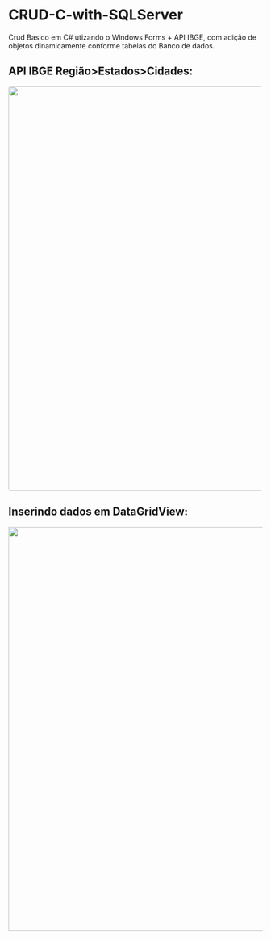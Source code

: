 # CRUD-C-with-SQLServer
Crud Basico em C# utizando o Windows Forms + API IBGE, com adição de objetos dinamicamente conforme tabelas do Banco de dados.


<h2 style=""> API IBGE Região>Estados>Cidades:</h2>


<img src="https://user-images.githubusercontent.com/58306583/195407166-9fa59ad4-4a7a-4688-a4a2-1437215d72cf.png" width="800" style="border-radius: 4px;"/>



<h2 style=""> Inserindo dados em DataGridView:</h2>


<img src="https://user-images.githubusercontent.com/58306583/195407744-aae77f30-6267-46c6-9c14-72857181cefe.png" width="800"/>
